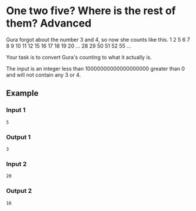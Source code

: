 # One two five? Where is the rest of them? Advanced

Gura forgot about the number 3 and 4, so now she counts like this.
1 2 5 6 7 8 9 10 11 12 15 16 17 18 19 20 ... 28 29 50 51 52 55 ...

Your task is to convert Gura's counting to what it actually is.

The input is an integer less than 10000000000000000000 greater than 0 and will not contain any 3 or 4.

## Example
### Input 1
```
5
```
### Output 1
```
3
```
### Input 2
```
20
```
### Output 2
```
16
```
